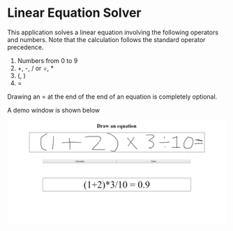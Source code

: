 # Linear Equation Solver

This application solves a linear equation involving the following operators and numbers. Note that the calculation follows the standard operator precedence.
1. Numbers from 0 to 9
2. +, -, / or ÷, *
3. (, )
4. =

Drawing an = at the end of the end of an equation is completely optional.

A demo window is shown below

![Demo image](Browser_demo.PNG "Demo")
